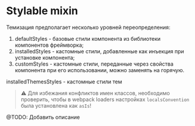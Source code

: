 # Stylable mixin

Темизация предполагает несколько уровней переопределения:
1) defaultStyles - базовые стили компонента из библиотеки компонентов фреймворка;
2) installedStyles - кастомные стили, добавленные как инъекция при установке компонента;
3) customStyles - кастомные стили, переданные через свойства компонента при его использовании, можно заменять на горячую.

installedThemesStyles - кастомные стили тем

> ⚠️ Для избежания конфликтов имен классов, необходимо проверить, чтобы в webpack loaders настройках `localsConvention` была установлена как `asIs`!

@TODO: Добавить описание
